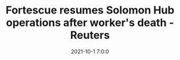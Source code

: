 ---
"title": "Fortescue resumes Solomon Hub operations after worker's death - Reuters"
"date": "2021-10-1 7:0:0"
"feed_name": "GOOGLENEWSMINING"
"feed_website": "https://news.google.com/search?q=mining%2Bincident&hl=en-US&gl=US&ceid=US:en"
"feed_rss": "https://news.google.com/rss/search?q=mining%2Bincident&hl=en-US&gl=US&ceid=US:en"
"link": "https://www.reuters.com/world/asia-pacific/fortescue-resumes-solomon-hub-operations-after-employee-death-2021-10-01/"
"source": "{'href': 'https://www.reuters.com', 'title': 'Reuters'}"
"file": "_posts/2021-1-1-df995bd56abfc7586bc32e18e70531f87bcc8387.md"
"accident": "0"
"drilling": "0"
"dead": "0"
"injured": "0"
"arrested": "0"
"place": "unknown place"
"where": "unknown site"
"causes": "unknown"
"place_uri": "unknown place"
---